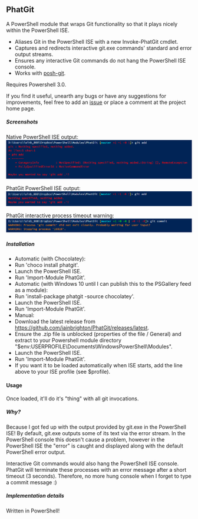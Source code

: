 ## PhatGit
A PowerShell module that wraps Git functionality so that it plays nicely within the PowerShell ISE.

* Aliases Git in the PowerShell ISE with a new Invoke-PhatGit cmdlet.
* Captures and redirects interactive git.exe commands' standard and error output streams.
* Ensures any interactive Git commands do not hang the PowerShell ISE console.
* Works with <a href="https://github.com/dahlbyk/posh-git">posh-git</a>.

Requires Powershell 3.0.

If you find it useful, unearth any bugs or have any suggestions for improvements, feel free to add an <a href="https://github.com/iainbrighton/PhatGit/issues">issue</a> or place a comment at the project home page.

##### Screenshots
Native PowerShell ISE output:
![ScreenShot](./PhatGit-ISENative.png?raw=true)

PhatGit PowerShell ISE output:
![ScreenShot](./PhatGit-ISEModified.png?raw=true)

PhatGit interactive process timeout warning:
![ScreenShot](./PhatGit-Timeout.png?raw=true)

##### Installation

* Automatic (with Chocolatey):
 * Run 'choco install phatgit'.
 * Launch the PowerShell ISE.
 * Run 'Import-Module PhatGit'.
* Automatic (with Windows 10 until I can publish this to the PSGallery feed as a module):
 * Run 'install-package phatgit -source chocolatey'.
 * Launch the PowerShell ISE.
 * Run 'Import-Module PhatGit'.
* Manual:
 * Download the latest release from https://github.com/iainbrighton/PhatGit/releases/latest.
 * Ensure the .zip file is unblocked (properties of the file / General) and extract to your Powershell module directory "$env:USERPROFILE\Documents\WindowsPowerShell\Modules".
 * Launch the PowerShell ISE.
 * Run 'Import-Module PhatGit'.
 * If you want it to be loaded automatically when ISE starts, add the line above to your ISE profile (see $profile).

#### Usage
Once loaded, it'll do it's "thing" with all git invocations.

##### Why?

Because I got fed up with the output provided by git.exe in the PowerShell ISE! By default, git.exe outputs some of its text via the error stream. In the PowerShell console this doesn't cause a problem, however in the PowerShell ISE the "error" is caught and displayed along with the default PowerShell error output.

Interactive Git commands would also hang the PowerShell ISE console. PhatGit will terminate these processes with an error message after a short timeout (3 seconds). Therefore, no more hung console when I forget to type a commit message :)

##### Implementation details
Written in PowerShell!